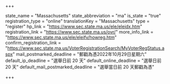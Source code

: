 +++

state_name = "Massachusetts"
state_abbreviation = "ma"
is_state = "true"
registration_type = "online"
translationKey = "Massachusetts"
type = "register"
hp_link = "https://www.sec.state.ma.us/ele/eleidx.htm"
registration_link = "https://www.sec.state.ma.us/ovr/"
more_info_link = "https://www.sec.state.ma.us/ele/eleifv/howreg.htm"
confirm_registration_link = "https://www.sec.state.ma.us/VoterRegistrationSearch/MyVoterRegStatus.aspx"
mail_postmarked_deadline = "郵戳為憑2022年10月29日星期六"
default_ip_deadline = "選舉日前 20 天"
default_online_deadline = "選舉日前 20 天"
default_mail_postmarked_deadline = "選舉當日前 20 天郵戳為憑"

+++
